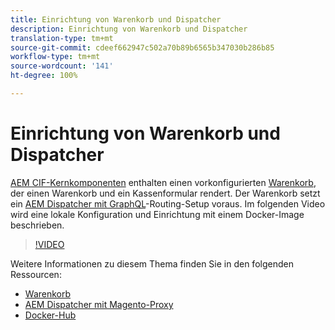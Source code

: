 ```yaml
---
title: Einrichtung von Warenkorb und Dispatcher
description: Einrichtung von Warenkorb und Dispatcher
translation-type: tm+mt
source-git-commit: cdeef662947c502a70b89b6565b347030b286b85
workflow-type: tm+mt
source-wordcount: '141'
ht-degree: 100%

---
```



# Einrichtung von Warenkorb und Dispatcher

[AEM CIF-Kernkomponenten](https://github.com/adobe/aem-core-cif-components) enthalten einen vorkonfigurierten [Warenkorb](https://github.com/adobe/aem-core-cif-components/tree/master/ui.apps/src/main/content/jcr_root/apps/core/cif/components/commerce/minicart/v1/minicart), der einen Warenkorb und ein Kassenformular rendert. Der Warenkorb setzt ein [AEM Dispatcher mit GraphQL](https://github.com/adobe/aem-core-cif-components/blob/master/dispatcher)-Routing-Setup voraus. Im folgenden Video wird eine lokale Konfiguration und Einrichtung mit einem Docker-Image beschrieben.

>[!VIDEO](https://video.tv.adobe.com/v/29656/?quality=12)

Weitere Informationen zu diesem Thema finden Sie in den folgenden Ressourcen:

- [Warenkorb](https://github.com/adobe/aem-core-cif-components/tree/master/ui.apps/src/main/content/jcr_root/apps/core/cif/components/commerce/minicart/v1/minicart)
- [AEM Dispatcher mit Magento-Proxy](https://github.com/adobe/aem-core-cif-components/tree/master/dispatcher)
- [Docker-Hub](https://hub.docker.com/)
